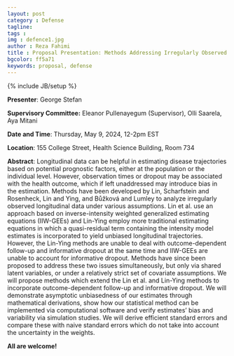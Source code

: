 ```yaml
---
layout: post
category : Defense
tagline: 
tags : 
img : defence1.jpg 
author : Reza Fahimi
title : Proposal Presentation: Methods Addressing Irregularly Observed Longitudinal Data Subject to Outcome-Dependent Follow-Up and Informative Dropout
bgcolor: ff5a71
keywords: proposal, defense
---
```


{% include JB/setup %}


**Presenter**: George Stefan 

**Supervisory Committee:** Eleanor Pullenayegum (Supervisor), Olli Saarela, Aya Mitani

**Date and Time**:  Thursday, May 9, 2024, 12-2pm EST

**Location**: 155 College Street, Health Science Building, Room 734





<!--more-->

**Abstract**: Longitudinal data can be helpful in estimating disease trajectories based on potential prognostic factors, either at the population or the individual level. However, observation times or dropout may be associated with the health outcome, which if left unaddressed may introduce bias in the estimation. Methods have been developed by Lin, Scharfstein and Rosenheck, Lin and Ying, and Bůžková and Lumley to analyze irregularly observed longitudinal data under various assumptions. Lin et al. use an approach based on inverse-intensity weighted generalized estimating equations (IIW-GEEs) and Lin-Ying employ more traditional estimating equations in which a quasi-residual term containing the intensity model estimates is incorporated to yield unbiased longitudinal trajectories. However, the Lin-Ying methods are unable to deal with outcome-dependent follow-up and informative dropout at the same time and IIW-GEEs are unable to account for informative dropout. Methods have since been proposed to address these two issues simultaneously, but only via shared latent variables, or under a relatively strict set of covariate assumptions. We will propose methods which extend the Lin et al. and Lin-Ying methods to incorporate outcome-dependent follow-up and informative dropout. We will demonstrate asymptotic unbiasedness of our estimates through mathematical derivations, show how our statistical method can be implemented via computational software and verify estimates’ bias and variability via simulation studies. We will derive efficient standard errors and compare these with naive standard errors which do not take into account the uncertainty in the weights.

**All are welcome!**
